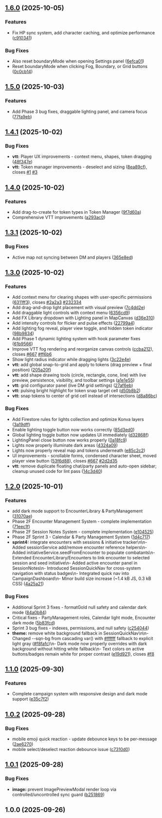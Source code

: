 ## [1.6.0](https://github.com/nicklaustrup/dungeonchat/compare/v1.5.0...v1.6.0) (2025-10-05)


### Features

* Fix HP sync system, add character caching, and optimize performance ([c910341](https://github.com/nicklaustrup/dungeonchat/commit/c910341f9aa3e56e531df686df7989fe1f297208))


### Bug Fixes

* Also reset boundaryMode when opening Settings panel ([6efca01](https://github.com/nicklaustrup/dungeonchat/commit/6efca01c6813fb06fe4e5644e151b2c04470b7c6))
* Reset boundaryMode when clicking Fog, Boundary, or Grid buttons ([0c0cb14](https://github.com/nicklaustrup/dungeonchat/commit/0c0cb140d19180bbf684c5d683d8b5a5979965ac))

## [1.5.0](https://github.com/nicklaustrup/dungeonchat/compare/v1.4.1...v1.5.0) (2025-10-03)


### Features

* Add Phase 3 bug fixes, draggable lighting panel, and camera focus ([77fa9eb](https://github.com/nicklaustrup/dungeonchat/commit/77fa9eb4745bbfe7ccad79caec3af86c0943644a))

## [1.4.1](https://github.com/nicklaustrup/dungeonchat/compare/v1.4.0...v1.4.1) (2025-10-02)


### Bug Fixes

* **vtt:** Player UX improvements - context menu, shapes, token dragging ([48f347e](https://github.com/nicklaustrup/dungeonchat/commit/48f347e05adfd345db0d6b38d400701b52a5d6af))
* **vtt:** Token manager improvements - deselect and sizing ([8ea89cf](https://github.com/nicklaustrup/dungeonchat/commit/8ea89cf46dddc3dac410d88fffe269f0774214a3)), closes [#1](https://github.com/nicklaustrup/dungeonchat/issues/1) [#3](https://github.com/nicklaustrup/dungeonchat/issues/3)

## [1.4.0](https://github.com/nicklaustrup/dungeonchat/compare/v1.3.1...v1.4.0) (2025-10-02)


### Features

* Add drag-to-create for token types in Token Manager ([9f7d60a](https://github.com/nicklaustrup/dungeonchat/commit/9f7d60a6472aa7f143f53f74a3f01cdb69901bc7))
* Comprehensive VTT improvements ([a293ac0](https://github.com/nicklaustrup/dungeonchat/commit/a293ac0fb1da1b8469600e7a4e3d62625effcd51))

## [1.3.1](https://github.com/nicklaustrup/dungeonchat/compare/v1.3.0...v1.3.1) (2025-10-02)


### Bug Fixes

* Active map not syncing between DM and players ([365e8ed](https://github.com/nicklaustrup/dungeonchat/commit/365e8ed3a4cbf63d1e2d8e382f1c9cb7d328ec46))

## [1.3.0](https://github.com/nicklaustrup/dungeonchat/compare/v1.2.0...v1.3.0) (2025-10-02)


### Features

* Add context menu for clearing shapes with user-specific permissions ([6311ff3](https://github.com/nicklaustrup/dungeonchat/commit/6311ff37f3ac0a0d0be7c4ace2177c96fda9c4aa)), closes [#2a2a3](https://github.com/nicklaustrup/dungeonchat/issues/2a2a3) [#232334](https://github.com/nicklaustrup/dungeonchat/issues/232334)
* Add drag-and-drop light placement with visual preview ([7c4dd2e](https://github.com/nicklaustrup/dungeonchat/commit/7c4dd2e08ea36ff6c0b1fd22dab22d4adb750d2b))
* Add draggable light controls with context menu ([6356cd9](https://github.com/nicklaustrup/dungeonchat/commit/6356cd91efe2edcab49a79c04f1c9efa4d7c9f5e))
* Add FX Library dropdown with Lighting panel in MapCanvas ([d36e310](https://github.com/nicklaustrup/dungeonchat/commit/d36e3101d499025531e553305f1dd60e4172b866))
* Add intensity controls for flicker and pulse effects ([22799a4](https://github.com/nicklaustrup/dungeonchat/commit/22799a4e294790e8325e5a84cac2075ad7c03792))
* Add lighting fog reveal, player view toggle, and hidden token indicator ([98b9834](https://github.com/nicklaustrup/dungeonchat/commit/98b9834d726ea9b2fb67678665d99e1d5d2f956b))
* Add Phase 1 dynamic lighting system with hook parameter fixes ([61b9566](https://github.com/nicklaustrup/dungeonchat/commit/61b956698941719e5d8bf0a2a7092e85d09d5c09))
* Improve VTT fog rendering and reorganize canvas controls ([ccba212](https://github.com/nicklaustrup/dungeonchat/commit/ccba21276656b6da92db9e91ae259c994f8efdb8)), closes [#667](https://github.com/nicklaustrup/dungeonchat/issues/667) [#ff6b6](https://github.com/nicklaustrup/dungeonchat/issues/ff6b6)
* Show light radius indicator while dragging lights ([3c22e4e](https://github.com/nicklaustrup/dungeonchat/commit/3c22e4e60d4f3b359c11884f4bf9609c8b8c7e30))
* **vtt:** add global snap-to-grid and apply to tokens (drag preview + final position) ([205a20f](https://github.com/nicklaustrup/dungeonchat/commit/205a20f748e7a2b9058b8be88abdd77f75620e5e))
* **vtt:** add shape drawing tools (circle, rectangle, cone, line) with live preview, persistence, visibility, and toolbar settings ([a1e1e55](https://github.com/nicklaustrup/dungeonchat/commit/a1e1e550d9429aeca5d928dc0c46e53e7a3b0d27))
* **vtt:** grid configurator panel (live DM grid settings) ([27af6eb](https://github.com/nicklaustrup/dungeonchat/commit/27af6ebe69befad36851a6669192227258f0369e))
* **vtt:** pulsing bright highlight for token snap target cell ([d50b8b2](https://github.com/nicklaustrup/dungeonchat/commit/d50b8b2b9fe1a7be91de26db8dbe876cf26254fa))
* **vtt:** snap tokens to center of grid cell instead of intersections ([d8a86bc](https://github.com/nicklaustrup/dungeonchat/commit/d8a86bc0811cb94f9af80b3b9de0f2445dfcfa79))


### Bug Fixes

* Add Firestore rules for lights collection and optimize Konva layers ([3a19dff](https://github.com/nicklaustrup/dungeonchat/commit/3a19dff72057eace43ff61b6d45056493045621c))
* Enable lighting toggle button now works correctly ([85d3ed0](https://github.com/nicklaustrup/dungeonchat/commit/85d3ed0025a52ffcc7558349d338b36e5df68fd2))
* Global lighting toggle button now updates UI immediately ([d32868f](https://github.com/nicklaustrup/dungeonchat/commit/d32868fe480ce8d38f266d4c664022df13597a80))
* LightingPanel close button now works properly ([0a18fc9](https://github.com/nicklaustrup/dungeonchat/commit/0a18fc9a82879e6f78fa6e8ecff9acac64929dca))
* Lights now properly illuminate dark areas ([4324a09](https://github.com/nicklaustrup/dungeonchat/commit/4324a0956d4f27ae0edfd098135878e32e22671c))
* Lights now properly reveal map and tokens underneath ([e85c2c2](https://github.com/nicklaustrup/dungeonchat/commit/e85c2c2d085ffdfaa66942fc07cb9241a81c1aec))
* UI improvements - scrollable forms, condensed character sheet, moved player view button ([53f6d88](https://github.com/nicklaustrup/dungeonchat/commit/53f6d8805024ebaff86567ee163bebbad025c72c)), closes [#667](https://github.com/nicklaustrup/dungeonchat/issues/667) [#2d2d35](https://github.com/nicklaustrup/dungeonchat/issues/2d2d35)
* **vtt:** remove duplicate floating chat/party panels and auto-open sidebar; cleanup unused code for lint pass ([14c3d40](https://github.com/nicklaustrup/dungeonchat/commit/14c3d40c64909e8eb92780454ea29b0ba8a09aef))

## [1.2.0](https://github.com/nicklaustrup/dungeonchat/compare/v1.1.0...v1.2.0) (2025-10-01)


### Features

* add dark mode support to EncounterLibrary & PartyManagement ([31070ae](https://github.com/nicklaustrup/dungeonchat/commit/31070ae531074116947799b8b061ac47170cf0b3))
* Phase 2F Encounter Management System - complete implementation ([71eec1f](https://github.com/nicklaustrup/dungeonchat/commit/71eec1f6f3b9d8444ca1a86d18584dd5a4bd6f6a))
* Phase 2F Session Notes System - complete implementation ([e104525](https://github.com/nicklaustrup/dungeonchat/commit/e10452507cfe193083089bbec1b10c2661ca8a79))
* Phase 2F Sprint 3 - Calendar & Party Management System ([1d4c717](https://github.com/nicklaustrup/dungeonchat/commit/1d4c717d12d48e4563edbc8deb75da3d8cc703a8))
* **sprint4:** integrate encounters with sessions & initiative tracker\n\n- Added sessionService add/remove encounter reference helpers\n- Added initiativeService.seedFromEncounter to populate combatants\n- Extended EncounterLibrary/Encounters to link encounter to selected session and seed initiative\n- Added active encounter panel in SessionNotes\n- Introduced SessionQuickNav for cross-system navigation with status badges\n- Integrated quick nav into CampaignDashboard\n- Minor build size increase (~1.4 kB JS, 0.3 kB CSS) ([4a25a21](https://github.com/nicklaustrup/dungeonchat/commit/4a25a21b8abd01f7187a768fe491cd97014fa705))


### Bug Fixes

* Additional Sprint 3 fixes - formatGold null safety and calendar dark mode ([84a0b84](https://github.com/nicklaustrup/dungeonchat/commit/84a0b84ef28f2d0ca2b2a5a21b5ea2f73486b8a7))
* Critical fixes - PartyManagement roles, Calendar light mode, Encounter dark mode ([5b83fcd](https://github.com/nicklaustrup/dungeonchat/commit/5b83fcd7f4964b5e102e7aa448d700957e90ae86))
* Sprint 3 bug fixes - indexes, permissions, and null safety ([c254044](https://github.com/nicklaustrup/dungeonchat/commit/c25404431b34c1a4b8d15c76af600a59fc7c09f8))
* **theme:** remove white background fallback in SessionQuickNav\n\n- Changed --sqn-bg from cascading var() with [#ffffff](https://github.com/nicklaustrup/dungeonchat/issues/ffffff) fallback to explicit light gray ([#f8fafc](https://github.com/nicklaustrup/dungeonchat/issues/f8fafc))\n- Dark mode now properly overrides with dark background without hitting white fallback\n- Text colors on active buttons/badges remain white for proper contrast ([e19d921](https://github.com/nicklaustrup/dungeonchat/commit/e19d921324fcc9363507bb9e4f5e13548ed4634b)), closes [#f8](https://github.com/nicklaustrup/dungeonchat/issues/f8)

## [1.1.0](https://github.com/nicklaustrup/dungeonchat/compare/v1.0.2...v1.1.0) (2025-09-30)


### Features

* Complete campaign system with responsive design and dark mode support ([e35c7f2](https://github.com/nicklaustrup/dungeonchat/commit/e35c7f27399db75eacafa79a50dfc33dce58b046))

## [1.0.2](https://github.com/nicklaustrup/dungeonchat/compare/v1.0.1...v1.0.2) (2025-09-28)


### Bug Fixes

* mobile emoji quick reaction - update debounce keys to be per-message ([2ae6270](https://github.com/nicklaustrup/dungeonchat/commit/2ae6270f0b9874d97f9a98718b12acf0115bcf33))
* mobile select/deselect reaction debounce issue ([c7310d0](https://github.com/nicklaustrup/dungeonchat/commit/c7310d05eb4a30fe292ae312c9806c8978c78d41))

## [1.0.1](https://github.com/nicklaustrup/superchat/compare/v1.0.0...v1.0.1) (2025-09-28)


### Bug Fixes

* **image:** prevent ImagePreviewModal render loop via controlled/uncontrolled sync guard ([b251869](https://github.com/nicklaustrup/superchat/commit/b2518699862f06f16c6ac87c286eb14008c8df61))

## 1.0.0 (2025-09-26)
